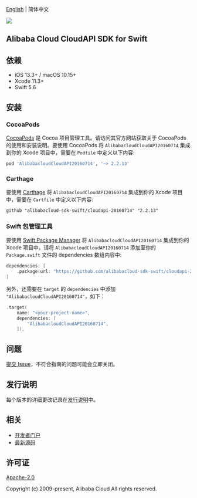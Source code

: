 [English](README.md) | 简体中文

![](https://aliyunsdk-pages.alicdn.com/icons/AlibabaCloud.svg)

## Alibaba Cloud CloudAPI SDK for Swift

## 依赖

- iOS 13.3+ / macOS 10.15+
- Xcode 11.3+
- Swift 5.6

## 安装

### CocoaPods

[CocoaPods](https://cocoapods.org) 是 Cocoa 项目管理工具。请访问其官方网站获取关于 CocoaPods 的使用和安装说明。要使用 CocoaPods 将 `AlibabacloudCloudAPI20160714` 集成到你的 Xcode 项目中，需要在 `Podfile` 中定义以下内容:

```ruby
pod 'AlibabacloudCloudAPI20160714', '~> 2.2.13'
```

### Carthage

要使用 [Carthage](https://github.com/Carthage/Carthage) 将 `AlibabacloudCloudAPI20160714` 集成到你的 Xcode 项目中，需要在 `Cartfile` 中定义以下内容:

```ogdl
github "alibabacloud-sdk-swift/cloudapi-20160714" "2.2.13"
```

### Swift 包管理工具

要使用 [Swift Package Manager](https://swift.org/package-manager/) 将 `AlibabacloudCloudAPI20160714` 集成到你的 Xcode 项目中，请将 `AlibabacloudCloudAPI20160714` 添加至你的 `Package.swift` 文件的 dependencies 数组内容中:

```swift
dependencies: [
    .package(url: "https://github.com/alibabacloud-sdk-swift/cloudapi-20160714.git", from: "2.2.13")
]
```

另外，还需要在 `target` 的 `dependencies` 中添加 `"AlibabacloudCloudAPI20160714"`，如下：

```swift
.target(
    name: "<your-project-name>",
    dependencies: [
        "AlibabacloudCloudAPI20160714",
    ]),
```

## 问题

[提交 Issue](https://github.com/alibabacloud-sdk-swift/cloudapi-20160714/issues/new)，不符合指南的问题可能会立即关闭。

## 发行说明

每个版本的详细更改记录在[发行说明](./ChangeLog.txt)中。

## 相关

* [开发者门户](https://next.api.aliyun.com/home)
* [最新源码](https://github.com/alibabacloud-sdk-swift/cloudapi-20160714)

## 许可证

[Apache-2.0](http://www.apache.org/licenses/LICENSE-2.0)

Copyright (c) 2009-present, Alibaba Cloud All rights reserved.
